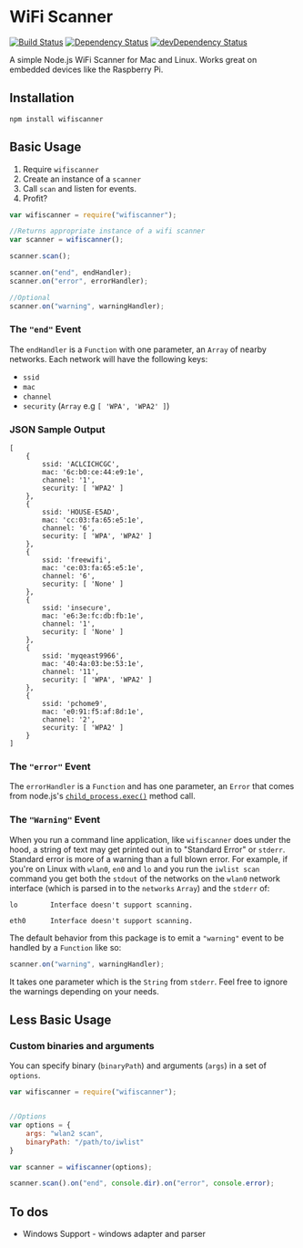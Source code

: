 # WiFi Scanner

[![Build Status](https://travis-ci.org/chalkers/wifiscanner.svg?branch=master)](https://travis-ci.org/chalkers/wifiscanner)
[![Dependency Status](https://david-dm.org/chalkers/wifiscanner.svg)](https://david-dm.org/chalkers/wifiscanner)
[![devDependency Status](https://david-dm.org/chalkers/wifiscanner/dev-status.svg)](https://david-dm.org/chalkers/wifiscanner#info=devDependencies)

A simple Node.js WiFi Scanner for Mac and Linux. Works great on embedded devices like the Raspberry Pi.

## Installation

```
npm install wifiscanner
```

## Basic Usage

1. Require `wifiscanner`
2. Create an instance of a `scanner`
3. Call `scan` and listen for events.
4. Profit?

```javascript
var wifiscanner = require("wifiscanner");

//Returns appropriate instance of a wifi scanner
var scanner = wifiscanner();

scanner.scan();

scanner.on("end", endHandler);
scanner.on("error", errorHandler);

//Optional 
scanner.on("warning", warningHandler);

```

### The `"end"` Event

The `endHandler` is a `Function` with one parameter, an `Array` of nearby networks. Each network will have the following keys:

* `ssid`
* `mac`
* `channel`
* `security` (`Array` e.g `[ 'WPA', 'WPA2' ]`)


### JSON Sample Output

```
[
    {
        ssid: 'ACLCICHCGC',
        mac: '6c:b0:ce:44:e9:1e',
        channel: '1',
        security: [ 'WPA2' ]
    },
    {
        ssid: 'HOUSE-E5AD',
        mac: 'cc:03:fa:65:e5:1e',
        channel: '6',
        security: [ 'WPA', 'WPA2' ]
    },
    {
        ssid: 'freewifi',
        mac: 'ce:03:fa:65:e5:1e',
        channel: '6',
        security: [ 'None' ]
    },
    {
        ssid: 'insecure',
        mac: 'e6:3e:fc:db:fb:1e',
        channel: '1',
        security: [ 'None' ]
    },
    {
        ssid: 'myqeast9966',
        mac: '40:4a:03:be:53:1e',
        channel: '11',
        security: [ 'WPA', 'WPA2' ]
    },
    {
        ssid: 'pchome9',
        mac: 'e0:91:f5:af:8d:1e',
        channel: '2',
        security: [ 'WPA2' ]
    }
]
```

### The `"error"` Event

The `errorHandler` is a `Function` and has one parameter, an `Error` that comes from node.js's 
[`child_process.exec()`](https://nodejs.org/api/child_process.html#child_process_child_process_exec_command_options_callback) method call.


### The `"Warning"` Event

When you run a command line application, like `wifiscanner` does under the hood, a string of text may get printed out in to "Standard Error" or `stderr`. Standard error is more of a warning than a full blown error.
For example, if you're on Linux with `wlan0`, `en0` and `lo` and you run the `iwlist scan` command you get both the `stdout` of the networks on the `wlan0` network interface
(which is parsed in to the `networks` `Array`) and the `stderr` of:

```
lo        Interface doesn't support scanning.

eth0      Interface doesn't support scanning.
```

The default behavior from this package is to emit a `"warning"` event to be handled by a `Function` like so:

```javascript
scanner.on("warning", warningHandler);
```

It takes one parameter which is the `String` from `stderr`. Feel free to ignore the warnings depending on your needs.

## Less Basic Usage

### Custom binaries and arguments

You can specify binary (`binaryPath`) and arguments (`args`) in a set of `options`. 

```javascript
var wifiscanner = require("wifiscanner");


//Options
var options = {
    args: "wlan2 scan",
    binaryPath: "/path/to/iwlist"
}

var scanner = wifiscanner(options);

scanner.scan().on("end", console.dir).on("error", console.error);

```

## To dos

* Windows Support - windows adapter and parser